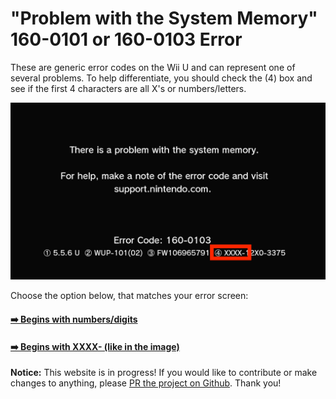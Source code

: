 # "Problem with the System Memory" 160-0101 or 160-0103 Error

These are generic error codes on the Wii U and can represent one of several problems. To help differentiate, you should check the (4) box and see if the first 4 characters are all X's or numbers/letters.

![Error screen with red box around the (4) option](system-memory.png)

Choose the option below, that matches your error screen:

#### [➡️ Begins with numbers/digits](cbhc-brick/index.md)
#### [➡️ Begins with XXXX- (like in the image)](misc.md)

**Notice:** This website is in progress! If you would like to contribute or make changes to anything, please [PR the project on Github](https://github.com/fortheusers/wiifixu.com). Thank you!
